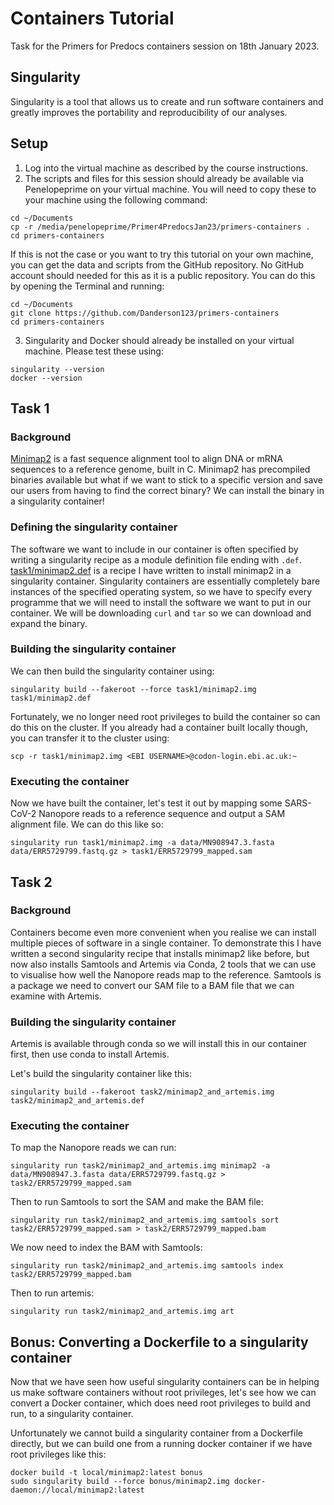 # Containers Tutorial

Task for the Primers for Predocs containers session on 18th January 2023.

## Singularity

Singularity is a tool that allows us to create and run software containers and greatly improves the portability and reproducibility of our analyses.

## Setup

1) Log into the virtual machine as described by the course instructions.
2) The scripts and files for this session should already be available via Penelopeprime on your virtual machine. You will need to copy these to your machine using the following command:
```{bash}
cd ~/Documents
cp -r /media/penelopeprime/Primer4PredocsJan23/primers-containers .
cd primers-containers
```
If this is not the case or you want to try this tutorial on your own machine, you can get the data and scripts from the GitHub repository. No GitHub account should needed for this as it is a public repository. You can do this by opening the Terminal and running:
```{bash}
cd ~/Documents
git clone https://github.com/Danderson123/primers-containers
cd primers-containers
```
3) Singularity and Docker should already be installed on your virtual machine. Please test these using:
```{bash}
singularity --version
docker --version
```

## Task 1

### Background

[Minimap2](https://github.com/lh3/minimap2) is a fast sequence alignment tool to align DNA or mRNA sequences to a reference genome, built in C. Minimap2 has precompiled binaries available but what if we want to stick to a specific version and save our users from having to find the correct binary? We can install the binary in a singularity container!

### Defining the singularity container

The software we want to include in our container is often specified by writing a singularity recipe as a module definition file ending with `.def`. [task1/minimap2.def](https://github.com/Danderson123/primers-containers/blob/master/task1/minimap2-recipe.def) is a recipe I have written to install minimap2 in a singularity container. Singularity containers are essentially completely bare instances of the specified operating system, so we have to specify every programme that we will need to install the software we want to put in our container. We will be downloading `curl` and `tar` so we can download and expand the binary.

### Building the singularity container

We can then build the singularity container using:
```{bash}
singularity build --fakeroot --force task1/minimap2.img task1/minimap2.def
```
Fortunately, we no longer need root privileges to build the container so can do this on the cluster. If you already had a container built locally though, you can transfer it to the cluster using:
```{bash}
scp -r task1/minimap2.img <EBI USERNAME>@codon-login.ebi.ac.uk:~
```

### Executing the container

Now we have built the container, let's test it out by mapping some SARS-CoV-2 Nanopore reads to a reference sequence and output a SAM alignment file. We can do this like so:
```{bash}
singularity run task1/minimap2.img -a data/MN908947.3.fasta data/ERR5729799.fastq.gz > task1/ERR5729799_mapped.sam
```

## Task 2

### Background

Containers become even more convenient when you realise we can install multiple pieces of software in a single container. To demonstrate this I have written a second singularity recipe that installs minimap2 like before, but now also installs Samtools and Artemis via Conda, 2 tools that we can use to visualise how well the Nanopore reads map to the reference. Samtools is a package we need to convert our SAM file to a BAM file that we can examine with Artemis.

### Building the singularity container

Artemis is available through conda so we will install this in our container first, then use conda to install Artemis.

Let's build the singularity container like this:
```{bash}
singularity build --fakeroot task2/minimap2_and_artemis.img task2/minimap2_and_artemis.def
```

### Executing the container

To map the Nanopore reads we can run:
```{bash}
singularity run task2/minimap2_and_artemis.img minimap2 -a data/MN908947.3.fasta data/ERR5729799.fastq.gz > task2/ERR5729799_mapped.sam
```
Then to run Samtools to sort the SAM and make the BAM file:
```{bash}
singularity run task2/minimap2_and_artemis.img samtools sort task2/ERR5729799_mapped.sam > task2/ERR5729799_mapped.bam
```
We now need to index the BAM with Samtools:
```{bash}
singularity run task2/minimap2_and_artemis.img samtools index task2/ERR5729799_mapped.bam
```
Then to run artemis:
```{bash}
singularity run task2/minimap2_and_artemis.img art
```

## Bonus: Converting a Dockerfile to a singularity container

Now that we have seen how useful singularity containers can be in helping us make software containers without root privileges, let's see how we can convert a Docker container, which does need root privileges to build and run, to a singularity container.

Unfortunately we cannot build a singularity container from a Dockerfile directly, but we can build one from a running docker container if we have root privileges like this:

```{bash}
docker build -t local/minimap2:latest bonus
sudo singularity build --force bonus/minimap2.img docker-daemon://local/minimap2:latest
```
